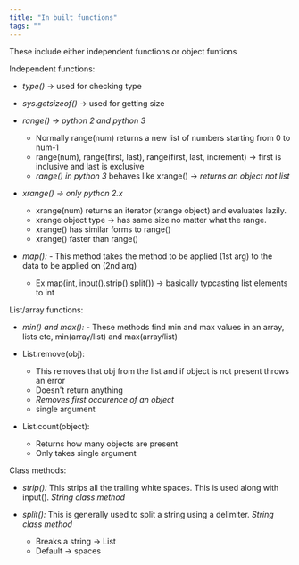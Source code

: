 ```yaml
---
title: "In built functions"
tags: ""
---
```

These include either independent functions or object funtions

Independent functions:

-   _type()_ → used for checking type

-   _sys.getsizeof()_ → used for getting size

-   _range() → python 2 and python 3_
    -   Normally range(num) returns a new list of numbers starting from 0 to num-1
    -   range(num), range(first, last), range(first, last, increment) → first is inclusive and last is exclusive
    -   _range() in python 3_ behaves like xrange() → _returns an object not list_

-   _xrange() → only python 2.x_
    -   xrange(num) returns an iterator (xrange object) and evaluates lazily.
    -   xrange object type → has same size no matter what the range.
    -   xrange() has similar forms to range()
    -   xrange() faster than range()

-   _map():_
    		\- This method takes the method to be applied (1st arg) to the data to be applied on (2nd arg)
    -   Ex map(int, input().strip().split())  → basically typcasting list elements to int

List/array functions:

-   _min() and max():_
    		\- These methods find min and max values in an array, lists etc, min(array/list) and max(array/list)
      

-   List.remove(obj): 
    -   This removes that obj from the list and if object is not present throws an error
    -   Doesn't return anything
    -   _Removes first occurence of an object_
    -   single argument

-   List.count(object):
    -   Returns how many objects are present
    -   Only takes single argument

Class methods:

-   _strip():_ This strips all the trailing white spaces. This is used along with input(). _String class method_

-   _split():_ This is generally used to split a string using a delimiter. _String class method_
    -   Breaks a string → List
    -   Default → spaces
